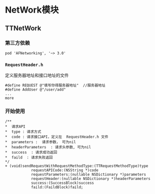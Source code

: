 # NetWork模块

##  TTNetWork

### 第三方依赖
`pod 'AFNetworking', '~> 3.0'`

### `RequestHeader.h`

定义服务器地址和接口地址的文件
```
#define REQUEST @"填写你得服务器地址"  //服务器地址
#define AddUser @"/user/add"
...
more
```

### 开始使用

```
/**
*  请求API
*  type : 请求方式
*  code : 请求接口API，定义在  RequestHeader.h 文件
*  parameters :  请求参数， 可为nil
*  headerParameters  : 请求头参数, 可为nil
*  success  : 请求成功返回
*  faild  : 请求失败返回
*/
+ (void)sendRequestWithRequestMethodType:(TTRequestMethodType)type
            requestAPICode:(NSString *)code
            requestParameters:(nullable NSDictionary *)parameters
            requestHeader:(nullable NSDictionary *)headerParameters
            success:(SuccessBlock)success
            faild:(FaildBlock)faild;
```
